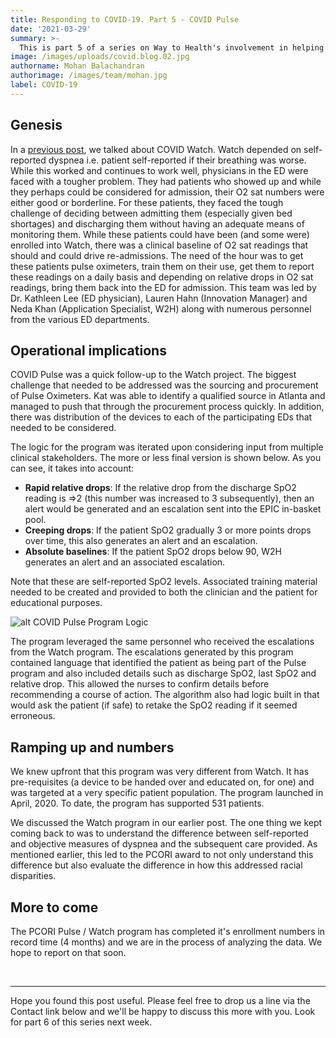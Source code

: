```yaml
---
title: Responding to COVID-19. Part 5 - COVID Pulse
date: '2021-03-29'
summary: >-
  This is part 5 of a series on Way to Health's involvement in helping address the COVID-19 pandemic. This post focuses on the design and launch of the COVID Pulse project. This project addressed the Emergency Department (ED) need to be able to discharge patients with suspected COVID but not requiring immediate admission. The goal was to give these patients a pulse oximeter and remind them to send in their SpO2 readings on a regular basis. Way to Health would process these and based on the clinical algorithm escalate the patient as needed. 
image: /images/uploads/covid.blog.02.jpg
authorname: Mohan Balachandran
authorimage: /images/team/mohan.jpg
label: COVID-19
---
```


## Genesis

In a [previous post](https://www.waytohealth.org/blog/w2h-covid-efforts-01/), we talked about COVID Watch. Watch depended on self-reported dyspnea i.e. patient self-reported if their breathing was worse. While this worked and continues to work well, physicians in the ED were faced with a tougher problem. They had patients who showed up and while they perhaps could be considered for admission, their O2 sat numbers were either good or borderline. For these patients, they faced the tough challenge of deciding between admitting them (especially given bed shortages) and discharging them without having an adequate means of monitoring them. While these patients could have been (and some were) enrolled into Watch, there was a clinical baseline of O2 sat readings that should and could drive re-admissions. The need of the hour was to get these patients pulse oximeters, train them on their use, get them to report these readings on a daily basis and depending on relative drops in O2 sat readings, bring them back into the ED for admission. This team was led by Dr. Kathleen Lee (ED physician), Lauren Hahn (Innovation Manager) and Neda Khan (Application Specialist, W2H) along with numerous personnel from the various ED departments. 

## Operational implications

COVID Pulse was a quick follow-up to the Watch project. The biggest challenge that needed to be addressed was the sourcing and procurement of Pulse Oximeters. Kat was able to identify a qualified source in Atlanta and managed to push that through the procurement process quickly. In addition, there was distribution of the devices to each of the participating EDs that needed to be considered. 

The logic for the program was iterated upon considering input from multiple clinical stakeholders. The more or less final version is shown below. As you can see, it takes into account:

- **Rapid relative drops**: If the relative drop from the discharge SpO2 reading is =>2 (this number was increased to 3 subsequently), then an alert would be generated and an escalation sent into the EPIC in-basket pool.
- **Creeping drops**: If the patient SpO2 gradually 3 or more points drops over time, this also generates an alert and an escalation. 
- **Absolute baselines**: If the patient SpO2 drops below 90, W2H generates an alert and an associated escalation. 

Note that these are self-reported SpO2 levels. Associated training material needed to be created and provided to both the clinician and the patient for educational purposes. 


![alt COVID Pulse Program Logic](/images/uploads/pulse.logic.jpg "COVID Pulse Program Logic")

The program leveraged the same personnel who received the escalations from the Watch program. The escalations generated by this program contained language that identified the patient as being part of the Pulse program and also included details such as discharge SpO2, last SpO2 and relative drop. This allowed the nurses to confirm details before recommending a course of action. The algorithm also had logic built in that would ask the patient (if safe) to retake the SpO2 reading if it seemed erroneous. 

## Ramping up and numbers

We knew upfront that this program was very different from Watch. It has pre-requisites (a device to be handed over and educated on, for one) and was targeted at a very specific patient population. The program launched in April, 2020. To date, the program has supported 531 patients. 

We discussed the Watch program in our earlier post. The one thing we kept coming back to was to understand the difference between self-reported and objective measures of dyspnea and the subsequent care provided. As mentioned earlier, this led to the PCORI award to not only understand this difference but also evaluate the difference in how this addressed racial disparities.

## More to come

The PCORI Pulse / Watch program has completed it's enrollment numbers in record time (4 months) and we are in the process of analyzing the data. We hope to report on that soon. 

<br/> <hr/>
Hope you found this post useful. Please feel free to drop us a line via the Contact link below and we'll be happy to discuss this more with you. Look for part 6 of this series next week. 